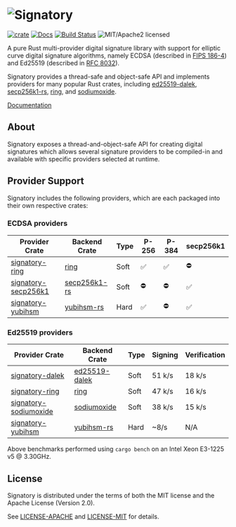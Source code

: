 # ![Signatory](https://www.iqlusion.io/img/github/tendermint/signatory/signatory.svg)

[![crate][crate-image]][crate-link]
[![Docs][docs-image]][docs-link]
[![Build Status][build-image]][build-link]
![MIT/Apache2 licensed][license-image]

[crate-image]: https://img.shields.io/crates/v/signatory.svg
[crate-link]: https://crates.io/crates/signatory
[docs-image]: https://docs.rs/signatory/badge.svg
[docs-link]: https://docs.rs/signatory/
[build-image]: https://circleci.com/gh/tendermint/signatory.svg?style=shield
[build-link]: https://circleci.com/gh/tendermint/signatory
[license-image]: https://img.shields.io/badge/license-MIT/Apache2.0-blue.svg

A pure Rust multi-provider digital signature library with support for elliptic
curve digital signature algorithms, namely ECDSA (described in [FIPS 186-4])
and Ed25519 (described in [RFC 8032]).

Signatory provides a thread-safe and object-safe API and implements providers
for many popular Rust crates, including [ed25519-dalek], [secp256k1-rs], [ring],
and [sodiumoxide].

[Documentation](https://docs.rs/signatory/)

[FIPS 186-4]: https://csrc.nist.gov/publications/detail/fips/186/4/final
[RFC 8032]: https://tools.ietf.org/html/rfc8032
[ed25519-dalek]: https://github.com/dalek-cryptography/ed25519-dalek
[ring]: https://github.com/briansmith/ring
[secp256k1-rs]: https://github.com/rust-bitcoin/rust-secp256k1/
[sodiumoxide]: https://github.com/dnaq/sodiumoxide
[yubihsm-rs]: https://github.com/tendermint/yubihsm-rs

## About

Signatory exposes a thread-and-object-safe API for creating digital signatures
which allows several signature providers to be compiled-in and available with
specific providers selected at runtime.

## Provider Support

Signatory includes the following providers, which are each packaged into their
own respective crates:

### ECDSA providers

| Provider Crate        | Backend Crate  | Type | P-256 | P-384 | secp256k1 |
|-----------------------|----------------|------|-------|-------|-----------|
| [signatory-ring]      | [ring]         | Soft | ✅    | ✅    | ⛔        |
| [signatory-secp256k1] | [secp256k1-rs] | Soft | ⛔    | ⛔    | ✅        |
| [signatory-yubihsm]   | [yubihsm-rs]   | Hard | ✅    | ⛔    | ✅        |

### Ed25519 providers

| Provider Crate          | Backend Crate   | Type | Signing | Verification |
|-------------------------|-----------------|------|---------|--------------|
| [signatory-dalek]       | [ed25519-dalek] | Soft | 51 k/s  | 18 k/s       |
| [signatory-ring]        | [ring]          | Soft | 47 k/s  | 16 k/s       |
| [signatory-sodiumoxide] | [sodiumoxide]   | Soft | 38 k/s  | 15 k/s       |
| [signatory-yubihsm]     | [yubihsm-rs]    | Hard | ~8/s    | N/A          |

Above benchmarks performed using `cargo bench` on an Intel Xeon E3-1225 v5 @ 3.30GHz.

[signatory-dalek]: https://crates.io/crates/signatory-dalek
[signatory-ring]: https://crates.io/crates/signatory-ring
[signatory-secp256k1]: https://crates.io/crates/signatory-secp256k1
[signatory-sodiumoxide]: https://crates.io/crates/signatory-sodiumoxide
[signatory-yubihsm]: https://crates.io/crates/signatory-yubihsm

## License

Signatory is distributed under the terms of both the MIT license and the
Apache License (Version 2.0).

See [LICENSE-APACHE](LICENSE-APACHE) and [LICENSE-MIT](LICENSE-MIT) for details.
